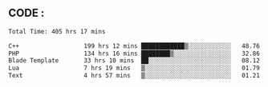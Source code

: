 ## CODE :
<!--START_SECTION:waka-->

```txt
Total Time: 405 hrs 17 mins

C++                  199 hrs 12 mins ████████████▒░░░░░░░░░░░░   48.76 %
PHP                  134 hrs 16 mins ████████▒░░░░░░░░░░░░░░░░   32.86 %
Blade Template       33 hrs 10 mins  ██░░░░░░░░░░░░░░░░░░░░░░░   08.12 %
Lua                  7 hrs 19 mins   ▒░░░░░░░░░░░░░░░░░░░░░░░░   01.79 %
Text                 4 hrs 57 mins   ▒░░░░░░░░░░░░░░░░░░░░░░░░   01.21 %
```

<!--END_SECTION:waka-->
